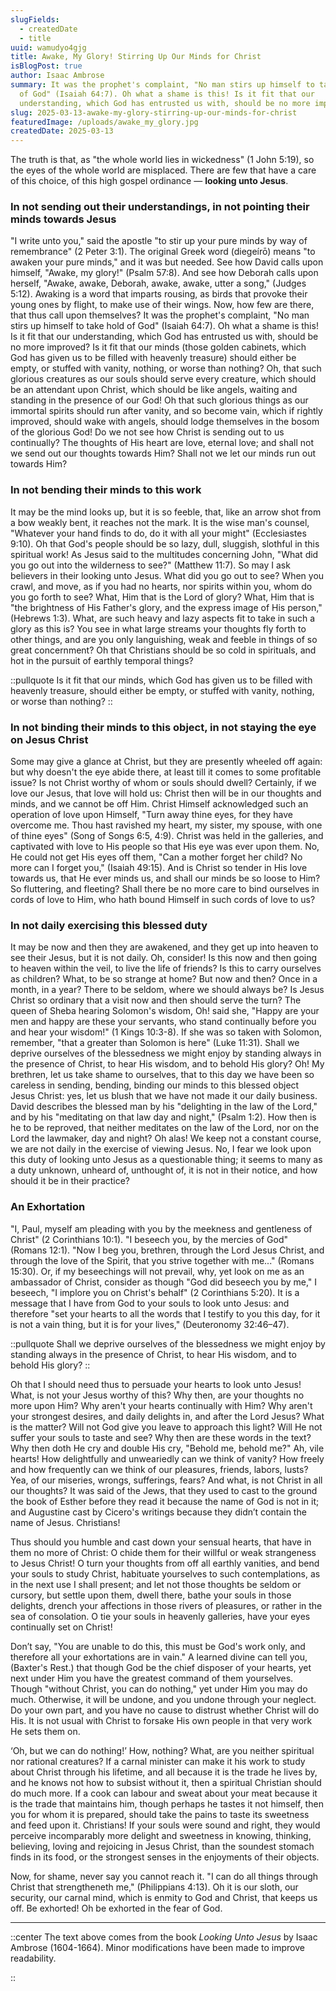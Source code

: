 ```yaml
---
slugFields:
  - createdDate
  - title
uuid: wamudyo4gjg
title: Awake, My Glory! Stirring Up Our Minds for Christ
isBlogPost: true
author: Isaac Ambrose
summary: It was the prophet's complaint, "No man stirs up himself to take hold
  of God" (Isaiah 64:7). Oh what a shame is this! Is it fit that our
  understanding, which God has entrusted us with, should be no more improved?
slug: 2025-03-13-awake-my-glory-stirring-up-our-minds-for-christ
featuredImage: /uploads/awake_my_glory.jpg
createdDate: 2025-03-13
---
```

The truth is that, as "the whole world lies in wickedness" (1 John 5:19), so the eyes of the whole world are misplaced. There are few that have a care of this choice, of this high gospel ordinance — **looking unto Jesus**.

### In not sending out their understandings, in not pointing their minds towards Jesus

"I write unto you," said the apostle "to stir up your pure minds by way of remembrance" (2 Peter 3:1). The original Greek word (diegeírō) means "to awaken your pure minds," and it was but needed. See how David calls upon himself, "Awake, my glory!" (Psalm 57:8). And see how Deborah calls upon herself, "Awake, awake, Deborah, awake, awake, utter a song," (Judges 5:12). Awaking is a word that imparts rousing, as birds that provoke their young ones by flight, to make use of their wings. Now, how few are there, that thus call upon themselves? It was the prophet's complaint, "No man stirs up himself to take hold of God" (Isaiah 64:7). Oh what a shame is this! Is it fit that our understanding, which God has entrusted us with, should be no more improved? Is it fit that our minds (those golden cabinets, which God has given us to be filled with heavenly treasure) should either be empty, or stuffed with vanity, nothing, or worse than nothing? Oh, that such glorious creatures as our souls should serve every creature, which should be an attendant upon Christ, which should be like angels, waiting and standing in the presence of our God! Oh that such glorious things as our immortal spirits should run after vanity, and so become vain, which if rightly improved, should wake with angels, should lodge themselves in the bosom of the glorious God! Do we not see how Christ is sending out to us continually? The thoughts of His heart are love, eternal love; and shall not we send out our thoughts towards Him? Shall not we let our minds run out towards Him?

### In not bending their minds to this work

It may be the mind looks up, but it is so feeble, that, like an arrow shot from a bow weakly bent, it reaches not the mark. It is the wise man's counsel, "Whatever your hand finds to do, do it with all your might" (Ecclesiastes 9:10). Oh that God's people should be so lazy, dull, sluggish, slothful in this spiritual work! As Jesus said to the multitudes concerning John, "What did you go out into the wilderness to see?" (Matthew 11:7). So may I ask believers in their looking unto Jesus. What did you go out to see? When you crawl, and move, as if you had no hearts, nor spirits within you, whom do you go forth to see? What, Him that is the Lord of glory? What, Him that is "the brightness of His Father's glory, and the express image of His person," (Hebrews 1:3). What, are such heavy and lazy aspects fit to take in such a glory as this is? You see in what large streams your thoughts fly forth to other things, and are you only languishing, weak and feeble in things of so great concernment? Oh that Christians should be so cold in spirituals, and hot in the pursuit of earthly temporal things?

::pullquote
Is it fit that our minds, which God has given us to be filled with heavenly treasure, should either be empty, or stuffed with vanity, nothing, or worse than nothing?
::

### In not binding their minds to this object, in not staying the eye on Jesus Christ

Some may give a glance at Christ, but they are presently wheeled off again: but why doesn't the eye abide there, at least till it comes to some profitable issue? Is not Christ worthy of whom or souls should dwell? Certainly, if we love our Jesus, that love will hold us: Christ then will be in our thoughts and minds, and we cannot be off Him. Christ Himself acknowledged such an operation of love upon Himself, "Turn away thine eyes, for they have overcome me. Thou hast ravished my heart, my sister, my spouse, with one of thine eyes" (Song of Songs 6:5, 4:9). Christ was held in the galleries, and captivated with love to His people so that His eye was ever upon them. No, He could not get His eyes off them, "Can a mother forget her child? No more can I forget you," (Isaiah 49:15). And is Christ so tender in His love towards us, that He ever minds us, and shall our minds be so loose to Him? So fluttering, and fleeting? Shall there be no more care to bind ourselves in cords of love to Him, who hath bound Himself in such cords of love to us?

### In not daily exercising this blessed duty

It may be now and then they are awakened, and they get up into heaven to see their Jesus, but it is not daily. Oh, consider! Is this now and then going to heaven within the veil, to live the life of friends? Is this to carry ourselves as children? What, to be so strange at home? But now and then? Once in a month, in a year? There to be seldom, where we should always be? Is Jesus Christ so ordinary that a visit now and then should serve the turn? The queen of Sheba hearing Solomon's wisdom, Oh! said she, "Happy are your men and happy are these your servants, who stand continually before you and hear your wisdom!" (1 Kings 10:3-8). If she was so taken with Solomon, remember, "that a greater than Solomon is here" (Luke 11:31). Shall we deprive ourselves of the blessedness we might enjoy by standing always in the presence of Christ, to hear His wisdom, and to behold His glory? Oh! My brethren, let us take shame to ourselves, that to this day we have been so careless in sending, bending, binding our minds to this blessed object Jesus Christ: yes, let us blush that we have not made it our daily business. David describes the blessed man by his "delighting in the law of the Lord," and by his "meditating on that law day and night," (Psalm 1:2). How then is he to be reproved, that neither meditates on the law of the Lord, nor on the Lord the lawmaker, day and night? Oh alas! We keep not a constant course, we are not daily in the exercise of viewing Jesus. No, I fear we look upon this duty of looking unto Jesus as a questionable thing; it seems to many as a duty unknown, unheard of, unthought of, it is not in their notice, and how should it be in their practice?

### An Exhortation

"I, Paul, myself am pleading with you by the meekness and gentleness of Christ" (2 Corinthians 10:1). "I beseech you, by the mercies of God" (Romans 12:1). "Now I beg you, brethren, through the Lord Jesus Christ, and through the love of the Spirit, that you strive together with me..." (Romans 15:30). Or, if my beseechings will not prevail, why, yet look on me as an ambassador of Christ, consider as though "God did beseech you by me," I beseech, "I implore you on Christ's behalf" (2 Corinthians 5:20). It is a message that I have from God to your souls to look unto Jesus: and therefore "set your hearts to all the words that I testify to you this day, for it is not a vain thing, but it is for your lives," (Deuteronomy 32:46–47).

::pullquote
Shall we deprive ourselves of the blessedness we might enjoy by standing always in the presence of Christ, to hear His wisdom, and to behold His glory?
::

Oh that I should need thus to persuade your hearts to look unto Jesus! What, is not your Jesus worthy of this? Why then, are your thoughts no more upon Him? Why aren't your hearts continually with Him? Why aren't your strongest desires, and daily delights in, and after the Lord Jesus? What is the matter? Will not God give you leave to approach this light? Will He not suffer your souls to taste and see? Why then are these words in the text? Why then doth He cry and double His cry, "Behold me, behold me?" Ah, vile hearts! How delightfully and unweariedly can we think of vanity? How freely and how frequently can we think of our pleasures, friends, labors, lusts? Yea, of our miseries, wrongs, sufferings, fears? And what, is not Christ in all our thoughts? It was said of the Jews, that they used to cast to the ground the book of Esther before they read it because the name of God is not in it; and Augustine cast by Cicero's writings because they didn’t contain the name of Jesus. Christians!

Thus should you humble and cast down your sensual hearts, that have in them no more of Christ: O chide them for their willful or weak strangeness to Jesus Christ! O turn your thoughts from off all earthly vanities, and bend your souls to study Christ, habituate yourselves to such contemplations, as in the next use I shall present; and let not those thoughts be seldom or cursory, but settle upon them, dwell there, bathe your souls in those delights, drench your affections in those rivers of pleasures, or rather in the sea of consolation. O tie your souls in heavenly galleries, have your eyes continually set on Christ!

Don’t say, "You are unable to do this, this must be God's work only, and therefore all your exhortations are in vain." A learned divine can tell you, (Baxter's Rest.) that though God be the chief disposer of your hearts, yet next under Him you have the greatest command of them yourselves. Though "without Christ, you can do nothing," yet under Him you may do much. Otherwise, it will be undone, and you undone through your neglect. Do your own part, and you have no cause to distrust whether Christ will do His. It is not usual with Christ to forsake His own people in that very work He sets them on.

‘Oh, but we can do nothing!’ How, nothing? What, are you neither spiritual nor rational creatures? If a carnal minister can make it his work to study about Christ through his lifetime, and all because it is the trade he lives by, and he knows not how to subsist without it, then a spiritual Christian should do much more. If a cook can labour and sweat about your meat because it is the trade that maintains him, though perhaps he tastes it not himself, then you for whom it is prepared, should take the pains to taste its sweetness and feed upon it. Christians! If your souls were sound and right, they would perceive incomparably more delight and sweetness in knowing, thinking, believing, loving and rejoicing in Jesus Christ, than the soundest stomach finds in its food, or the strongest senses in the enjoyments of their objects.

Now, for shame, never say you cannot reach it. "I can do all things through Christ that strengtheneth me," (Philippians 4:13). Oh it is our sloth, our security, our carnal mind, which is enmity to God and Christ, that keeps us off. Be exhorted! Oh be exhorted in the fear of God.

- - -

::center
The text above comes from the book *Looking Unto Jesus* by Isaac Ambrose (1604-1664). Minor modifications have been made to improve readability.

::
